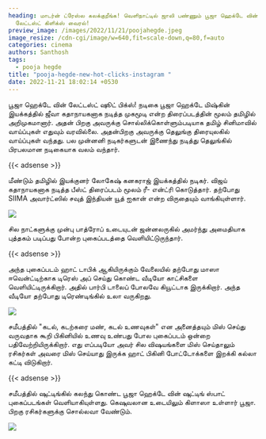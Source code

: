 ```yaml
---
heading: மாடர்ன் ட்ரேஸ்ல கலக்குறீங்க! வெளிநாட்டில் ஜாலி பண்ணும் பூஜா ஹெக்டே வின்
  லேட்டஸ்ட் கிளிக்ஸ் வைரல்!
preview_image: /images/2022/11/21/poojahegde.jpeg
image_resize: /cdn-cgi/image/w=640,fit=scale-down,q=80,f=auto
categories: cinema
authors: Santhosh
tags:
  - pooja hegde
title: "pooja-hegde-new-hot-clicks-instagram "
date: 2022-11-21 18:02:14 +0530
---
```

பூஜா ஹெக்டே வின் லேட்டஸ்ட் ஷூட் பிக்ஸ்!
நடிகை பூஜா ஹெக்டே மிஷ்கின் இயக்கத்தில் ஜீவா கதாநாயகனாக நடித்த முகமூடி என்ற திரைப்படத்தின் மூலம் தமிழில் அறிமுகமானார். அதன் பிறகு அவருக்கு சொல்லிக்கொள்ளும்படியாக தமிழ் சினிமாவில்  வாய்ப்புகள் எதுவும் வரவில்லை. அதன்பிறகு அவருக்கு தெலுங்கு திரையுலகில் வாய்ப்புகள் வந்தது. பல முன்னனி நடிகர்களுடன் இணைந்து நடித்து தெலுங்கில் பிரபலமான நடிகையாக வலம் வந்தார்.

{{< adsense >}}


மீண்டும் தமிழில் இயக்குனர் லோகேஷ் கனகராஜ் இயக்கத்தில் நடிகர். விஜய் கதாநாயகனாக நடித்த பீஸ்ட் திரைப்படம் மூலம் ரீ- என்ட்ரி கொடுத்தார். தற்போது SIIMA அவார்ட்ஸில் சவுத் இந்தியன் யூத் ஐகான் என்ற விருதையும் வாங்கியுள்ளார். 


![](/images/2022/11/21/pooja-hegde-new-hot-clicks-instagram-2.jpeg)

சில நாட்களுக்கு முன்பு  பாத்ரோப் உடையுடன் ஜன்னலருகில் அமர்ந்து அமைதியாக புத்தகம் படிப்பது போன்ற புகைப்படத்தை வெளியிட்டுருந்தார். 

{{< adsense >}}

அந்த புகைப்படம் ஹாட் டாபிக் ஆகியிருக்கும் வேலையில் தற்போது மாஸா ஈவென்ட்டிற்காக டிரெஸ் அப் செய்து கொண்ட வீடியோ காட்சிகளை வெளியிட்டிருக்கிறார். அதில் பார்பி டாலைப் போலவே கியூட்டாக இருக்கிறார். அந்த வீடியோ தற்போது டிரெண்டிங்கில் உலா வருகிறது.


![](/images/2022/11/21/pooja-hegde-new-hot-clicks-instagram-44.jpeg)

சமீபத்தில் "கடல், கடற்கரை மண், கடல் உணவுகள்" என‌ அனைத்தயும் மிஸ் செய்து வருவதாக கூறி பிகினியில் உணவு உண்பது போல புகைப்படம் ஒன்றை பதிவேற்றியிருக்கிறார். எது எப்படியோ அவர் சில விஷயங்களை மிஸ் செய்தாலும் ரசிகர்கள் அவரை மிஸ் செய்யாது இருக்க ஹாட் பிகினி போட்டோக்களை இறக்கி கல்லா கட்டி விடுகிறார்.

{{< adsense >}}


சமீபத்தில் ஷுட்டிங்கில் கலந்து கொண்ட பூஜா ஹெக்டே வின் ஷுட்டிங் ஸ்பாட் புகைப்படங்கள் வெளியாகியுள்ளது. கெஷுவலான உடையிலும் கிளாஸா உள்ளார் பூஜா. பிறகு ரசிகர்களுக்கு சொல்லவா வேண்டும்.

![](/images/2022/11/21/pooja-hegde-new-hot-clicks-instagram.jpeg)
